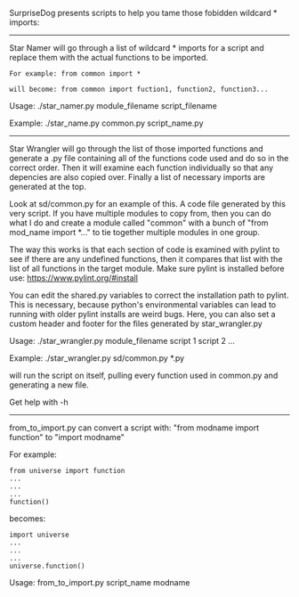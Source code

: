 SurpriseDog presents scripts to help you tame those fobidden wildcard * imports:


----


Star Namer will go through a list of wildcard * imports for a script and replace them with the actual functions to be imported.

	For example: from common import *

	will become: from common import fuction1, function2, function3...

Usage: ./star_namer.py module_filename script_filename

Example: ./star_name.py common.py script_name.py


----


Star Wrangler will go through the list of those imported functions and generate a .py file containing all of the functions code used and do so in the correct order. Then it will examine each function individually so that any depencies are also copied over. Finally a list of necessary imports are generated at the top.

Look at sd/common.py for an example of this. A code file generated by this very script. If you have multiple modules to copy from, then you can do what I do and create a module called "common" with a bunch of "from mod_name import *..." to tie together multiple modules in one group.

The way this works is that each section of code is examined with pylint to see if there are any undefined functions, then it compares that list with the list of all functions in the target module. Make sure pylint is installed before use: https://www.pylint.org/#install

You can edit the shared.py variables to correct the installation path to pylint. This is necessary, because python's environmental variables can lead to running with older pylint installs are weird bugs. Here, you can also set a custom header and footer for the files generated by star_wrangler.py

Usage: ./star_wrangler.py module_filename script 1 script 2 ...

Example: ./star_wrangler.py sd/common.py *.py

will run the script on itself, pulling every function used in common.py and generating a new file.

Get help with -h

----

from_to_import.py can convert a script with: "from modname import function" to "import modname"

For example:

    from universe import function
    ...
    ...
    ...
    function()


becomes:

    import universe
    ...
    ...
    ...
    universe.function()


Usage: from_to_import.py script_name modname

